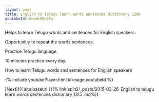 ```yaml
---
layout: post
title: English to Telugu learn words sentences dictionary 1290 
youtubeId: KheHcPKdEFw
---
```

 
 
Helps to learn Telugu words and sentences for English speakers.

Opportunitiy to repeat the words sentences. 

Practice Telugu language. 
 
10 minutes practice every day. 
 
How to learn Telugu words and sentences for English speakers 
 
{% include youtubePlayer.html id=page.youtubeId %}
 
 
[Next]({{ site.baseurl }}{% link  split2/_posts/2015-03-26-English to telugu learn words sentences dictionary 1315 .md%})
 

